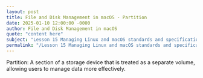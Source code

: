```yaml
---
layout: post
title: File and Disk Management in macOS - Partition
date: 2025-01-10 12:00:00 -0000
author: File and Disk Management in macOS
quote: "content here"
subject: "Lesson 15 Managing Linux and macOS standards and specifications"
permalink: "/Lesson 15 Managing Linux and macOS standards and specifications/File and Disk Management in macOS/File and Disk Management in macOS - Partition"
---
```


Partition: A section of a storage device that is treated as a separate volume, allowing users to manage data more effectively.
